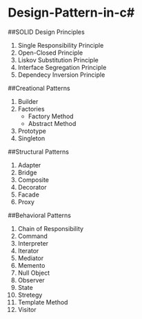 # Design-Pattern-in-c#

##SOLID Design Principles
1. Single Responsibility Principle
2. Open-Closed Principle
3. Liskov Substitution Principle
4. Interface Segregation Principle
5. Dependecy Inversion Principle

##Creational Patterns
1. Builder
2. Factories
	- Factory Method
	- Abstract Method
3. Prototype
4. Singleton

##Structural Patterns
1. Adapter
2. Bridge
3. Composite
4. Decorator
5. Facade
6. Proxy

##Behavioral Patterns
1. Chain of Responsibility
2. Command
3. Interpreter
4. Iterator
5. Mediator
6. Memento
7. Null Object
8. Observer
9. State
10. Stretegy
11. Template Method
12. Visitor
